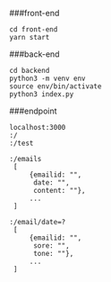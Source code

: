 ###front-end
```
cd front-end
yarn start

```

###back-end
```
cd backend
python3 -m venv env
source env/bin/activate
python3 index.py
```

###endpoint
```
localhost:3000
:/   
:/test

:/emails
 [
     {emailid: "",
      date: "",
      content: ""},
     ...
 ]

:/email/date=?
 [
     {emailid: "",
      sore: "",
      tone: ""},
     ...
 ]


```



